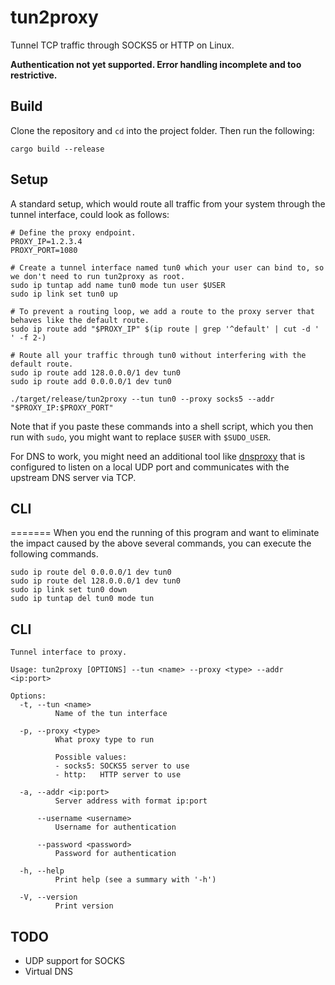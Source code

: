 # tun2proxy
Tunnel TCP traffic through SOCKS5 or HTTP on Linux.

**Authentication not yet supported. Error handling incomplete and too restrictive.**

## Build
Clone the repository and `cd` into the project folder. Then run the following:
```
cargo build --release
```

## Setup
A standard setup, which would route all traffic from your system through the tunnel interface, could look as follows:
```shell
# Define the proxy endpoint.
PROXY_IP=1.2.3.4
PROXY_PORT=1080

# Create a tunnel interface named tun0 which your user can bind to, so we don't need to run tun2proxy as root.
sudo ip tuntap add name tun0 mode tun user $USER
sudo ip link set tun0 up

# To prevent a routing loop, we add a route to the proxy server that behaves like the default route.
sudo ip route add "$PROXY_IP" $(ip route | grep '^default' | cut -d ' ' -f 2-)

# Route all your traffic through tun0 without interfering with the default route.
sudo ip route add 128.0.0.0/1 dev tun0
sudo ip route add 0.0.0.0/1 dev tun0

./target/release/tun2proxy --tun tun0 --proxy socks5 --addr "$PROXY_IP:$PROXY_PORT"
```

Note that if you paste these commands into a shell script, which you then run with `sudo`, you might want to replace
`$USER` with `$SUDO_USER`.

For DNS to work, you might need an additional tool like [dnsproxy](https://github.com/AdguardTeam/dnsproxy) that is
configured to listen on a local UDP port and communicates with the upstream DNS server via TCP.

## CLI
=======
When you end the running of this program and want to eliminate the impact caused by the above several commands,
you can execute the following commands.
```shell
sudo ip route del 0.0.0.0/1 dev tun0
sudo ip route del 128.0.0.0/1 dev tun0
sudo ip link set tun0 down
sudo ip tuntap del tun0 mode tun
```

## CLI
```
Tunnel interface to proxy.

Usage: tun2proxy [OPTIONS] --tun <name> --proxy <type> --addr <ip:port>

Options:
  -t, --tun <name>
          Name of the tun interface

  -p, --proxy <type>
          What proxy type to run

          Possible values:
          - socks5: SOCKS5 server to use
          - http:   HTTP server to use

  -a, --addr <ip:port>
          Server address with format ip:port

      --username <username>
          Username for authentication

      --password <password>
          Password for authentication

  -h, --help
          Print help (see a summary with '-h')

  -V, --version
          Print version
```

## TODO
- UDP support for SOCKS
- Virtual DNS
